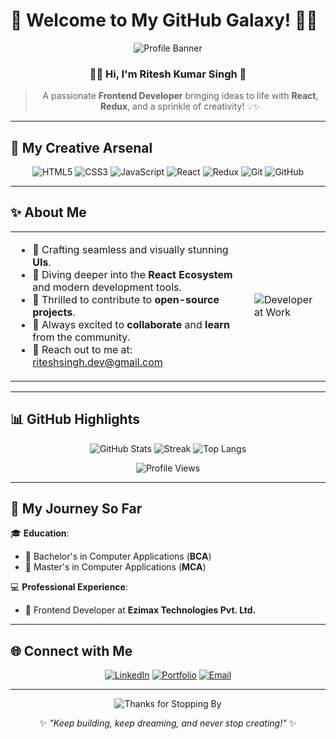 # 🌟 Welcome to My GitHub Galaxy! 🚀🌌

<div align="center">

![Profile Banner](https://media.giphy.com/media/iIqmM5tTjmpOB9mpbn/giphy.gif)

### 👨‍💻 Hi, I'm **Ritesh Kumar Singh** 👋

> A passionate **Frontend Developer** bringing ideas to life with **React**, **Redux**, and a sprinkle of creativity! 💡✨

</div>

---

## 🎨 My Creative Arsenal

<div align="center">

![HTML5](https://img.shields.io/badge/HTML5-E34F26?style=for-the-badge&logo=html5&logoColor=white)
![CSS3](https://img.shields.io/badge/CSS3-1572B6?style=for-the-badge&logo=css3&logoColor=white)
![JavaScript](https://img.shields.io/badge/JavaScript-F7DF1E?style=for-the-badge&logo=javascript&logoColor=black)
![React](https://img.shields.io/badge/React-61DAFB?style=for-the-badge&logo=react&logoColor=black)
![Redux](https://img.shields.io/badge/Redux-764ABC?style=for-the-badge&logo=redux&logoColor=white)
![Git](https://img.shields.io/badge/Git-F05032?style=for-the-badge&logo=git&logoColor=white)
![GitHub](https://img.shields.io/badge/GitHub-181717?style=for-the-badge&logo=github&logoColor=white)

</div>

---

## ✨ About Me

<table>
<tr>
<td>

- 🎯 Crafting seamless and visually stunning **UIs**.
- 🌱 Diving deeper into the **React Ecosystem** and modern development tools.
- 🌟 Thrilled to contribute to **open-source projects**.
- 🤝 Always excited to **collaborate** and **learn** from the community.
- 📧 Reach out to me at: [riteshsingh.dev@gmail.com](mailto:riteshsingh51716@gmail.com)

</td>
<td>

![Developer at Work](https://media.giphy.com/media/qgQUggAC3Pfv687qPC/giphy.gif)

</td>
</tr>
</table>

---

## 📊 GitHub Highlights

<div align="center">

![GitHub Stats](https://github-readme-stats.vercel.app/api?username=RiteshSinghCS&show_icons=true&theme=radical)
![Streak](https://github-readme-streak-stats.herokuapp.com/?user=RiteshSinghCS&theme=radical)
![Top Langs](https://github-readme-stats.vercel.app/api/top-langs/?username=RiteshSinghCS&layout=compact&theme=radical)

![Profile Views](https://komarev.com/ghpvc/?username=ritesh-singh&style=flat-square&color=blue)

</div>

---

## 🚀 My Journey So Far

🎓 **Education**:

- 📜 Bachelor's in Computer Applications (**BCA**)
- 📜 Master's in Computer Applications (**MCA**)

💻 **Professional Experience**:

- 🌟 Frontend Developer at **Ezimax Technologies Pvt. Ltd.**

---

## 🌐 Connect with Me

<div align="center">

[![LinkedIn](https://img.shields.io/badge/LinkedIn-0077B5?style=for-the-badge&logo=linkedin&logoColor=white)](https://www.linkedin.com/in/riteshkumarsinghcs/)
[![Portfolio](https://img.shields.io/badge/Portfolio-000000?style=for-the-badge&logo=google-chrome&logoColor=white)](https://ritesh-kumar-portfolio.github.io/)
[![Email](https://img.shields.io/badge/Email-D14836?style=for-the-badge&logo=gmail&logoColor=white)](mailto:riteshsingh51716@gmail.com)

</div>

---

<div align="center">

![Thanks for Stopping By](https://media.giphy.com/media/hvRJCLFzcasrR4ia7z/giphy.gif)

✨ _"Keep building, keep dreaming, and never stop creating!"_ ✨

</div>
